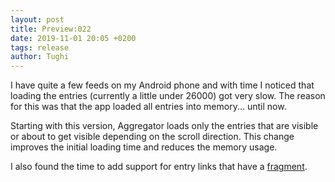 ```yaml
---
layout: post
title: Preview:022
date: 2019-11-01 20:05 +0200
tags: release
author: Tughi
---
```


I have quite a few feeds on my Android phone and with time I noticed that loading the entries (currently a little under 26000) got very slow. The reason for this was that the app loaded all entries into memory... until now.

Starting with this version, Aggregator loads only the entries that are visible or about to get visible depending on the scroll direction. This change improves the initial loading time and reduces the memory usage.

I also found the time to add support for entry links that have a [fragment](https://en.wikipedia.org/wiki/Fragment_identifier).
